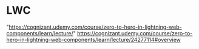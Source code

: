 # LWC 
 "https://cognizant.udemy.com/course/zero-to-hero-in-lightning-web-components/learn/lecture/"
 https://cognizant.udemy.com/course/zero-to-hero-in-lightning-web-components/learn/lecture/24277114#overview
